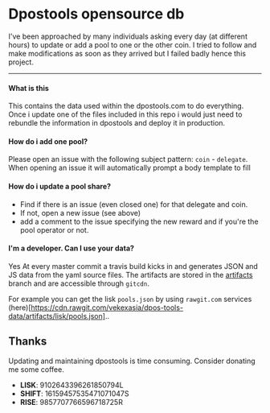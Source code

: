 Dpostools opensource db
===================

I've been approached by many individuals asking every day (at different hours) to update or add a pool to one or the other coin.
I tried to follow and make modifications as soon as they arrived but I failed badly hence this project.

----------

#### What is this

This contains the data used within the dpostools.com to do everything. Once i update one of the files included in this repo i would just need to rebundle the information in dpostools and deploy it in production.

#### How do i add one pool?

Please open an issue with the following subject pattern: `coin` - `delegate`.
When opening an issue it will automatically prompt a body template to fill

#### How do i update a pool share?

- Find if there is an issue (even closed one) for that delegate and coin. 
- If not, open a new issue (see above)
- add a comment to the issue specifying the new reward and if you're the pool operator or not.

#### I'm a developer. Can I use your data?

Yes At every master commit a travis build kicks in and generates JSON and JS data from the yaml source files. 
The artifacts are stored in the [artifacts](https://github.com/vekexasia/dpos-tools-data/tree/artifacts) branch and are accessible through `gitcdn`.

For example you can get the lisk `pools.json` by using `rawgit.com` services (here)[https://cdn.rawgit.com/vekexasia/dpos-tools-data/artifacts/lisk/pools.json]..


## Thanks

Updating and maintaining dpostools is time consuming. Consider donating me some coffee. 

 - **LISK**: 9102643396261850794L
 - **SHIFT**: 16159457535471071047S
 - **RISE**: 9857707766596718725R
